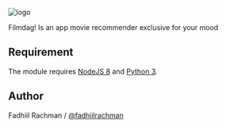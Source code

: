 ![logo](https://i.imgur.com/02XoSxL.png)

Filmdag! Is an app movie recommender exclusive for your mood

## Requirement

The module requires [NodeJS 8](https://nodejs.org/en/download/) and [Python 3](https://www.python.org/downloads/).

## Author
Fadhiil Rachman / [@fadhiilrachman](https://www.instagram.com/fadhiilrachman)
